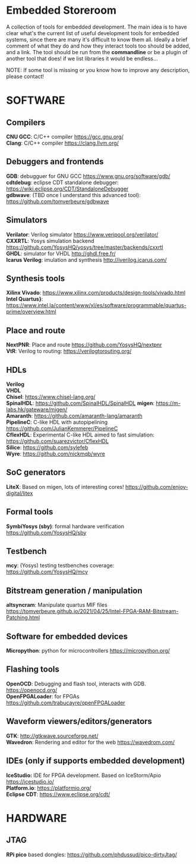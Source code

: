 # Embedded Storeroom

A collection of tools for embedded development. The main idea is to have clear what's the current list of useful development tools for embedded systems, since there are many it's difficult to know them all.
Ideally a brief comment of what they do and how they interact tools too should be added, and a link. The tool should be run from the **commandline** or be a plugin of another tool that does! if we list libraries it would be endless...

NOTE: If some tool is missing or you know how to improve any description, please contact!

# SOFTWARE

## Compilers
**CNU GCC**: C/C++ compiler https://gcc.gnu.org/<br>
**Clang**: C/C++ compiler https://clang.llvm.org/<br>

## Debuggers and frontends
**GDB**: debugguer for GNU GCC https://www.gnu.org/software/gdb/<br>
**cdtdebug**: eclipse CDT standalone debugger: https://wiki.eclipse.org/CDT/StandaloneDebugger<br>
**gdbwave**: (TBD once I understand this advanced tool): https://github.com/tomverbeure/gdbwave<br>

## Simulators
**Verilator**: Verilog simulator https://www.veripool.org/verilator/<br>
**CXXRTL**: Yosys simulation backend https://github.com/YosysHQ/yosys/tree/master/backends/cxxrtl<br>
**GHDL**: simulator for VHDL http://ghdl.free.fr/<br>
**Icarus Verilog**: imulation and synthesis http://iverilog.icarus.com/<br>

## Synthesis tools
**Xilinx Vivado**: https://www.xilinx.com/products/design-tools/vivado.html<br>
**Intel Quartus}**: https://www.intel.la/content/www/xl/es/software/programmable/quartus-prime/overview.html<br>

## Place and route
**NextPNR**: Place and route https://github.com/YosysHQ/nextpnr<br>
**VtR**: Verilog to routing: https://verilogtorouting.org/<br>

## HDLs
**Verilog**<br>
**VHDL**<br>
**Chisel**: https://www.chisel-lang.org/<br>
**SpinalHDL**: https://github.com/SpinalHDL/SpinalHDL
**migen**: https://m-labs.hk/gateware/migen/<br>
**Amaranth**: https://github.com/amaranth-lang/amaranth<br>
**PipelineC**: C-like HDL with autopipelining https://github.com/JulianKemmerer/PipelineC<br>
**CflexHDL**: Experimental C-like HDL aimed to fast simulation: https://github.com/suarezvictor/CflexHDL<br>
**Silice**: https://github.com/sylefeb<br>
**Wyre**: https://github.com/nickmqb/wyre<br>

## SoC generators
**LiteX**: Based on migen, lots of interesting cores! https://github.com/enjoy-digital/litex<br>

## Formal tools
**SymbiYosys (sby)**: formal hardware verification https://github.com/YosysHQ/sby<br>

## Testbench
**mcy**: (Yosys) testing testbenches coverage: https://github.com/YosysHQ/mcy<br>

## Bitstream generation / manipulation
**altsyncram**: Manipulate quartus MIF files https://tomverbeure.github.io/2021/04/25/Intel-FPGA-RAM-Bitstream-Patching.html

## Software for embedded devices
**Micropython**: python for microcontrollers https://micropython.org/<br>

## Flashing tools
**OpenOCD**: Debugging and flash tool, interacts with GDB. https://openocd.org/<br>
**OpenFPGALoader**: for FPGAs https://github.com/trabucayre/openFPGALoader<br>

## Waveform viewers/editors/generators
**GTK**: http://gtkwave.sourceforge.net/<br>
**Wavedron**: Rendering and editor for the web https://wavedrom.com/

## IDEs (only if supports embedded development)
**IceStudio:** IDE for FPGA development. Based on IceStorm/Apio https://icestudio.io/<br>
**Platform.io**: https://platformio.org/<br>
**Eclipse CDT**: https://www.eclipse.org/cdt/<br>

# HARDWARE

## JTAG
**RPi pico** based dongles: https://github.com/phdussud/pico-dirtyJtag/<br>




